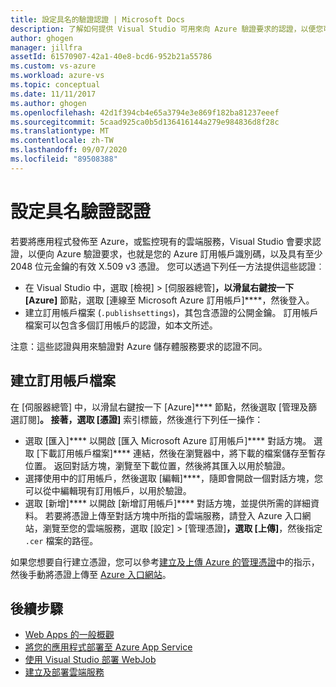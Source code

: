 ```yaml
---
title: 設定具名的驗證認證 | Microsoft Docs
description: 了解如何提供 Visual Studio 可用來向 Azure 驗證要求的認證，以便您可以將應用程式從 Visual Studio 發佈至 Azure，或用來監視現有的雲端服務。
author: ghogen
manager: jillfra
assetId: 61570907-42a1-40e8-bcd6-952b21a55786
ms.custom: vs-azure
ms.workload: azure-vs
ms.topic: conceptual
ms.date: 11/11/2017
ms.author: ghogen
ms.openlocfilehash: 42d1f394cb4e65a3794e3e869f182ba81237eeef
ms.sourcegitcommit: 5caad925ca0b5d136416144a279e984836d8f28c
ms.translationtype: MT
ms.contentlocale: zh-TW
ms.lasthandoff: 09/07/2020
ms.locfileid: "89508388"
---
```

# <a name="set-up-named-authentication-credentials"></a>設定具名驗證認證

若要將應用程式發佈至 Azure，或監控現有的雲端服務，Visual Studio 會要求認證，以便向 Azure 驗證要求，也就是您的 Azure 訂用帳戶識別碼，以及具有至少 2048 位元金鑰的有效 X.509 v3 憑證。 您可以透過下列任一方法提供這些認證︰

- 在 Visual Studio 中，選取 [檢視] > [伺服器總管]****，以滑鼠右鍵按一下 [Azure]**** 節點，選取 [連線至 Microsoft Azure 訂用帳戶]****，然後登入。
- 建立訂用帳戶檔案 (`.publishsettings`)，其包含憑證的公開金鑰。 訂用帳戶檔案可以包含多個訂用帳戶的認證，如本文所述。

注意：這些認證與用來驗證對 Azure 儲存體服務要求的認證不同。

## <a name="create-a-subscription-file"></a>建立訂用帳戶檔案

在 [伺服器總管] 中，以滑鼠右鍵按一下 [Azure]**** 節點，然後選取 [管理及篩選訂閱]****。 接著，選取 [憑證]**** 索引標籤，然後進行下列任一操作：

- 選取 [匯入]**** 以開啟 [匯入 Microsoft Azure 訂用帳戶]**** 對話方塊。 選取 [下載訂用帳戶檔案]**** 連結，然後在瀏覽器中，將下載的檔案儲存至暫存位置。 返回對話方塊，瀏覽至下載位置，然後將其匯入以用於驗證。
- 選擇使用中的訂用帳戶，然後選取 [編輯]****，隨即會開啟一個對話方塊，您可以從中編輯現有訂用帳戶，以用於驗證。
- 選取 [新增]**** 以開啟 [新增訂用帳戶]**** 對話方塊，並提供所需的詳細資料。 若要將憑證上傳至對話方塊中所指的雲端服務，請登入 Azure 入口網站，瀏覽至您的雲端服務，選取 [設定] > [管理憑證]****，選取 [上傳]****，然後指定 `.cer` 檔案的路徑。

如果您想要自行建立憑證，您可以參考[建立及上傳 Azure 的管理憑證](/azure/cloud-services/cloud-services-certs-create)中的指示，然後手動將憑證上傳至 [Azure 入口網站](https://portal.azure.com/)。

## <a name="next-steps"></a>後續步驟

- [Web Apps 的一般概觀](/azure/app-service/)
- [將您的應用程式部署至 Azure App Service](/azure/app-service/app-service-deploy-local-git)
- [使用 Visual Studio 部署 WebJob](/azure/app-service/websites-dotnet-deploy-webjobs)
- [建立及部署雲端服務](/azure/cloud-services/cloud-services-how-to-create-deploy-portal)

